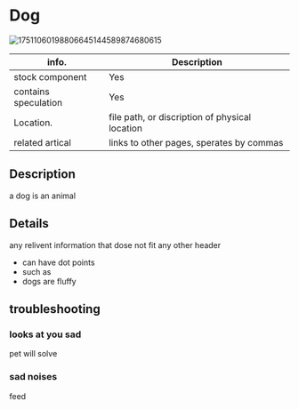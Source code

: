# Dog

![17511060198806645144589874680615](https://github.com/user-attachments/assets/6aadc37d-fc0f-4dbf-8b16-93873bfb42c2)

| info.           | Description |
| --------------- | ----------- |
| stock component | Yes         |
| contains speculation | Yes   |
| Location.       | file path, or discription of physical location        |
| related artical | links to other pages, sperates by commas |

## Description

a dog is an animal 

## Details

any relivent information that dose not fit any other header

- can have dot points
- such as
- dogs are fluffy

## troubleshooting

### looks at you sad
pet will solve
### sad noises
feed
